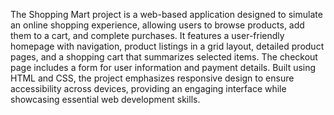 The Shopping Mart project is a web-based application designed to simulate an online shopping experience, allowing users to browse products, add them to a cart, and complete purchases. It features a user-friendly homepage with navigation, product listings in a grid layout, detailed product pages, and a shopping cart that summarizes selected items. The checkout page includes a form for user information and payment details. Built using HTML and CSS, the project emphasizes responsive design to ensure accessibility across devices, providing an engaging interface while showcasing essential web development skills.
